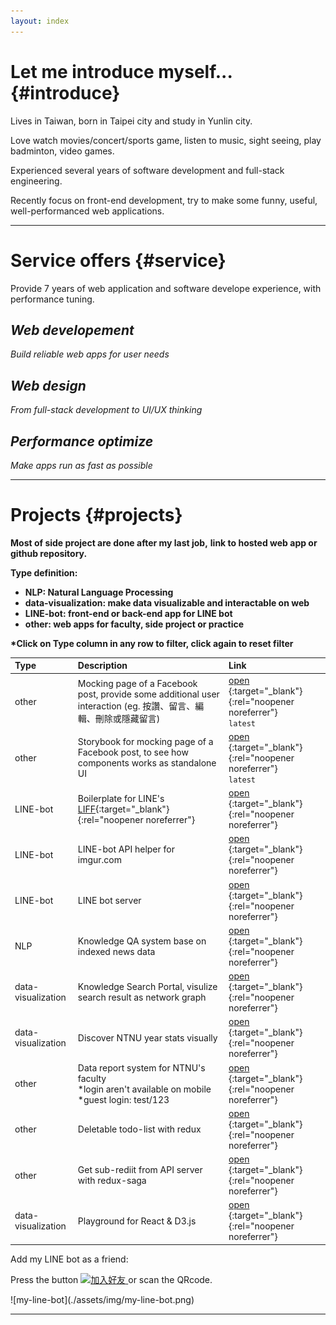 ```yaml
---
layout: index
---
```


<!-- Text can be **bold**, _italic_, or ~~strikethrough~~.

[Link to another page](./another-page.html).

There should be whitespace between paragraphs.

There should be whitespace between paragraphs. We recommend including a README, or a file with information about your project. -->

# Let me introduce myself... {#introduce}

Lives in Taiwan, born in Taipei city and study in Yunlin city.

Love watch movies/concert/sports game, listen to music, sight seeing, play badminton, video games.

Experienced several years of software development and full-stack engineering.

Recently focus on front-end development,
try to make some funny, useful, well-performanced web applications.

---

# Service offers {#service}

Provide 7 years of web application and software develope experience,
with performance tuning.

## _Web developement_

_Build reliable web apps for user needs_

## _Web design_

_From full-stack development to UI/UX thinking_

## _Performance optimize_

_Make apps run as fast as possible_

---

# Projects {#projects}

**Most of side project are done after my last job,**
**link to hosted web app or github repository.**

**Type definition:**

- **NLP: Natural Language Processing**
- **data-visualization: make data visualizable and interactable on web**
- **LINE-bot: front-end or back-end app for LINE bot**
- **other: web apps for faculty, side project or practice**

**\*Click on Type column in any row to filter, click again to reset filter**

| Type               | Description                                                                                                                      | Link                                                                                                                                  |
| :----------------- | :------------------------------------------------------------------------------------------------------------------------------- | :------------------------------------------------------------------------------------------------------------------------------------ |
| other              | Mocking page of a Facebook post, provide some additional user interaction (eg. 按讚、留言、編輯、刪除或隱藏留言)                 | [open ](https://bensonliao.github.io/Mazu-Did-Not-Say-That-Shit){:target="\_blank"}{:rel="noopener noreferrer"}<br>`latest`           |
| other              | Storybook for mocking page of a Facebook post, to see how components works as standalone UI                                      | [open ](https://bensonliao.github.io/Mazu-Did-Not-Say-That-Shit-Storybook){:target="\_blank"}{:rel="noopener noreferrer"}<br>`latest` |
| LINE-bot           | Boilerplate for LINE's [LIFF](https://developers.line.biz/en/docs/liff/overview/){:target="\_blank"}{:rel="noopener noreferrer"} | [open ](https://bensonliao.github.io/liff-react-boilerplate/){:target="\_blank"}{:rel="noopener noreferrer"}                          |
| LINE-bot           | LINE-bot API helper for imgur.com                                                                                                | [open ](https://github.com/BensonLiao/imgur-api-go-v3){:target="\_blank"}{:rel="noopener noreferrer"}                                 |
| LINE-bot           | LINE bot server                                                                                                                  | [open ](https://my-line-simple-bot.herokuapp.com/){:target="\_blank"}{:rel="noopener noreferrer"}                                     |
| NLP                | Knowledge QA system base on indexed news data                                                                                    | [open ](http://rsp.itc.ntnu.edu.tw/ECORE/){:target="\_blank"}{:rel="noopener noreferrer"}                                             |
| data-visualization | Knowledge Search Portal, visulize search result as network graph                                                                 | [open ](http://ir.itc.ntnu.edu.tw/udn/){:target="\_blank"}{:rel="noopener noreferrer"}                                                |
| data-visualization | Discover NTNU year stats visually                                                                                                | [open ](http://www.iro.ntnu.edu.tw/web/?Yreport){:target="\_blank"}{:rel="noopener noreferrer"}                                       |
| other              | Data report system for NTNU's faculty<br>\*login aren't available on mobile<br>\*guest login: test/123                           | [open ](http://yreport.iro.ntnu.edu.tw/){:target="\_blank"}{:rel="noopener noreferrer"}                                               |
| other              | Deletable todo-list with redux                                                                                                   | [open ](https://github.com/BensonLiao/redux-todos-with-delete){:target="\_blank"}{:rel="noopener noreferrer"}                         |
| other              | Get sub-rediit from API server with redux-saga                                                                                   | [open ](https://github.com/BensonLiao/redux-reddit-api){:target="\_blank"}{:rel="noopener noreferrer"}                                |
| data-visualization | Playground for React & D3.js                                                                                                     | [open ](https://codesandbox.io/s/p3zjl1yr0j){:target="\_blank"}{:rel="noopener noreferrer"}                                           |

Add my LINE bot as a friend:

Press the button
<a href="http://nav.cx/3tDhraO" target="_blank" rel="noopener noreferrer">
<img src="https://scdn.line-apps.com/n/line_add_friends/btn/zh-Hant.png" alt="加入好友" height="36" border="0">
</a>
or scan the QRcode.

<div class="img_container">
  ![my-line-bot](./assets/img/my-line-bot.png)
<div>

---

<!-- ### Definition lists can be used with HTML syntax.

<dl>
<dt>Name</dt>
<dd>Godzilla</dd>
<dt>Born</dt>
<dd>1952</dd>
<dt>Birthplace</dt>
<dd>Japan</dd>
<dt>Color</dt>
<dd>Green</dd>
</dl>

```
Long, single-line code blocks should not wrap. They should horizontally scroll if they are too long. This line should be long enough to demonstrate this.
```

```
The final element.
``` -->
